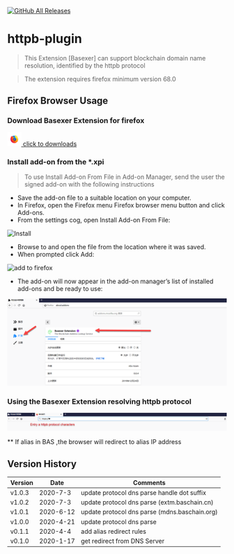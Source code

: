 
[![GitHub All Releases](https://img.shields.io/github/downloads/BASChain/httpb-plugin/total?color=%23cc33ff&label=Download&style=for-the-badge)](https://github.com/BASChain/httpb-plugin/releases/latest)

# httpb-plugin

> This Extension [Basexer] can support blockchain domain name resolution, identified by the httpb protocol

> The extension requires firefox minimum version 68.0 


## Firefox Browser Usage

### Download Basexer Extension for firefox 
<a href="https://github.com/BASChain/httpb-plugin/releases/latest" target="Httpb Plugin Latest">
<img src="https://github.com/BASChain/httpb-plugin/blob/master/docs/images/firefox.png" alt="firefox addon" width="32" height="32">
  click to downloads
</a>


###  Install add-on from the *.xpi

> To use Install Add-on From File in Add-on Manager, send the user the signed add-on with the following instructions

  - Save the add-on file to a suitable location on your computer.
  - In Firefox, open the Firefox menu Firefox browser menu button and click Add-ons.
  - From the settings cog, open Install Add-on From File:

![Install](https://extensionworkshop.com/assets/1a5a86-ad0d1b6a926501ce90ee179444b52117b4ce1aa35d370857f34ca1fe3c4178aa.png)  

  - Browse to and open the file from the location where it was saved.
  - When prompted click Add:

![add to firefox](https://extensionworkshop.com/assets/0e130b-43fda21d5489c60c63c01a4cf8ce2a32beb3caa8e96f8028bfe7f27257492b37.png)  

  - The add-on will now appear in the add-on manager’s list of installed add-ons and be ready to use:

![](https://github.com/BASChain/httpb-plugin/blob/master/docs/images/addon-firefox-01.png?raw=true)  


### Using the Basexer Extension resolving httpb protocol

![](https://github.com/BASChain/httpb-plugin/blob/master/docs/images/address-httpb-protocol.png?raw=true)

** If alias in BAS ,the browser will redirect to alias IP address


## Version History

|  Version  |  Date  |  Comments |
|  ----  |  ----  |  ---- |
|  v1.0.3  |  2020-7-3  |update protocol dns parse handle dot suffix  | 
|  v1.0.2  |  2020-7-3  |update protocol dns parse (extm.baschain.cn)  | 
|  v1.0.1  |  2020-6-12  |update protocol dns parse (mdns.baschain.org)  | 
|  v1.0.0  |  2020-4-21  |update protocol dns parse | 
|  v0.1.1  |  2020-4-4   |add alias redirect rules  | 
|  v0.1.0  |  2020-1-17  |get redirect from DNS Server  | 